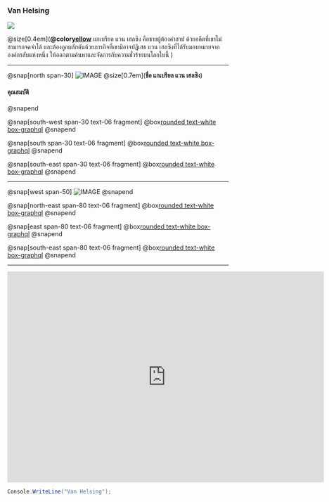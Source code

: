 ### Van Helsing

![](https://sv1.picz.in.th/images/2019/12/04/i15TQb.md.png)

@size[0.4em](**@color[yellow](นักล่าล้างเผ่าพันธุ์ปีศาจ)** แกเบรียล แวน เฮลซิง คือชายผู้ต้องคำสาป ด้วยอดีตที่เขาไม่สามารถจดจำได้ และต้องถูกผลักดันด้วยภารกิจที่เขามิอาจปฏิเสธ แวน เฮลซิงที่ได้รับมอบหมายจากองค์กรลับแห่งหนึ่ง ให้ออกตามค้นหาและจัดการกับความชั่วร้ายบนโลกใบนี้ )

---

@snap[north span-30]
![IMAGE](http://popcornfor2.com/upload/user_3/images/2556/Oct/H/04/46603173.jpg)
@size[0.7em](**ชื่อ แกเบรียล  แวน เฮลซิง**)
#### 
#### คุณสมบัติ

@snapend

@snap[south-west span-30 text-06 fragment]
@box[rounded text-white box-graphql](@size[1.5em](กงจักร))
@snapend

@snap[south span-30 text-06 fragment]
@box[rounded text-white box-graphql](@size[1.5em](หน้าไม้))
@snapend

@snap[south-east span-30 text-06 fragment]
@box[rounded text-white box-graphql](@size[1.5em](สกิลพระเอก))
@snapend

---


@snap[west span-50]
![IMAGE](http://images4.fanpop.com/image/photos/23900000/Anna-Valerious-Van-Helsing-female-movie-characters-23970744-1024-768.jpg)
@snapend

@snap[north-east span-80 text-06 fragment]
@box[rounded text-white box-graphql](@size[1.5em](ดาบคาตานะ))
@snapend

@snap[east span-80 text-06 fragment]
@box[rounded text-white box-graphql](@size[1.5em](ปืน))
@snapend

@snap[south-east span-80 text-06 fragment]
@box[rounded text-white box-graphql](@size[1.5em](สกิลนางเอก))
@snapend

---

<iframe width="720" height="480" src="https://www.youtube.com/embed/WfSqZVGCCyw" frameborder="0" allow="accelerometer; autoplay; encrypted-media; gyroscope; picture-in-picture" allowfullscreen></iframe>

```c#
Console.WriteLine("Van Helsing");
```